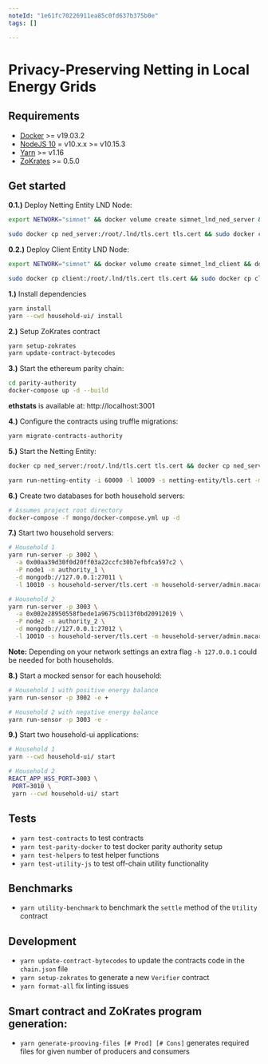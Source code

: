 ```yaml
---
noteId: "1e61fc70226911ea85c0fd637b375b0e"
tags: []

---
```


# Privacy-Preserving Netting in Local Energy Grids

## Requirements

- [Docker](https://docs.docker.com/install/) >= v19.03.2
- [NodeJS 10](https://nodejs.org/en/download/) = v10.x.x >= v10.15.3
- [Yarn](https://yarnpkg.com/lang/en/docs/install) >= v1.16
- [ZoKrates](https://github.com/Zokrates/ZoKrates) >= 0.5.0

## Get started

**0.1.)** Deploy Netting Entity LND Node:

```bash
export NETWORK="simnet" && docker volume create simnet_lnd_ned_server && docker-compose run -p 10009:10009 -p 9735:9735 -d --name ned_server --volume simnet_lnd_ned_server:/root/.lnd lnd

sudo docker cp ned_server:/root/.lnd/tls.cert tls.cert && sudo docker cp ned_server:/root/.lnd/data/chain/bitcoin/simnet/admin.macaroon admin.macaroon
```

**0.2.)** Deploy Client Entity LND Node:

```bash
export NETWORK="simnet" && docker volume create simnet_lnd_client && docker-compose run -p 10010:10009 -d --name client --volume simnet_lnd_client:/root/.lnd lnd

sudo docker cp client:/root/.lnd/tls.cert tls.cert && sudo docker cp client:/root/.lnd/data/chain/bitcoin/simnet/admin.macaroon admin.macaroon
```

**1.)** Install dependencies

```bash
yarn install
yarn --cwd household-ui/ install
```

**2.)** Setup ZoKrates contract

```bash
yarn setup-zokrates
yarn update-contract-bytecodes
```

**3.)** Start the ethereum parity chain:

```bash
cd parity-authority
docker-compose up -d --build
```

**ethstats** is available at: http://localhost:3001

**4.)** Configure the contracts using truffle migrations:

```bash
yarn migrate-contracts-authority
```

**5.)** Start the Netting Entity:

```bash
docker cp ned_server:/root/.lnd/tls.cert tls.cert && docker cp ned_server:/root/.lnd/data/chain/bitcoin/simnet/admin.macaroon admin.macaroon

yarn run-netting-entity -i 60000 -l 10009 -s netting-entity/tls.cert -m netting-entity/admin.macaroon -p 8123 -a 172.18.0.3
```

**6.)** Create two databases for both household servers:

```bash
# Assumes project root directory
docker-compose -f mongo/docker-compose.yml up -d
```

**7.)** Start two household servers:

```bash
# Household 1
yarn run-server -p 3002 \
  -a 0x00aa39d30f0d20ff03a22ccfc30b7efbfca597c2 \
  -P node1 -n authority_1 \
  -d mongodb://127.0.0.1:27011 \
  -l 10010 -s household-server/tls.cert -m household-server/admin.macaroon
```

```bash
# Household 2
yarn run-server -p 3003 \
  -a 0x002e28950558fbede1a9675cb113f0bd20912019 \
  -P node2 -n authority_2 \
  -d mongodb://127.0.0.1:27012 \
  -l 10010 -s household-server/tls.cert -m household-server/admin.macaroon
```

**Note:** Depending on your network settings an extra flag `-h 127.0.0.1` could be needed for both households.

**8.)** Start a mocked sensor for each household:

```bash
# Household 1 with positive energy balance
yarn run-sensor -p 3002 -e +
```

```bash
# Household 2 with negative energy balance
yarn run-sensor -p 3003 -e -
```

**9.)** Start two household-ui applications:

```bash
# Household 1
yarn --cwd household-ui/ start
```

```bash
# Household 2
REACT_APP_HSS_PORT=3003 \
 PORT=3010 \
 yarn --cwd household-ui/ start
```

## Tests

- `yarn test-contracts` to test contracts
- `yarn test-parity-docker` to test docker parity authority setup
- `yarn test-helpers` to test helper functions
- `yarn test-utility-js` to test off-chain utility functionality

## Benchmarks

- `yarn utility-benchmark` to benchmark the `settle` method of the `Utility` contract

## Development

- `yarn update-contract-bytecodes` to update the contracts code in the `chain.json` file
- `yarn setup-zokrates` to generate a new `Verifier` contract
- `yarn format-all` fix linting issues

## Smart contract and ZoKrates program generation:
- `yarn generate-prooving-files [# Prod] [# Cons]` generates required files for given number of producers and consumers
